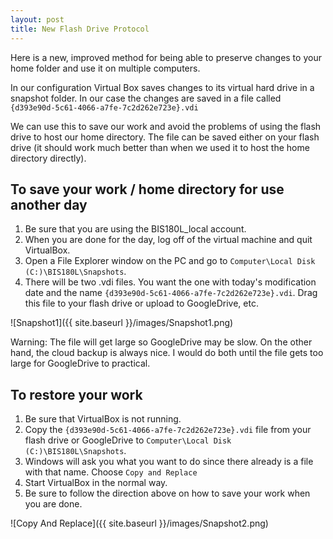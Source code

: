 ```yaml
---
layout: post
title: New Flash Drive Protocol
---
```


Here is a new, improved method for being able to preserve changes to your home folder and use it on multiple computers.

In our configuration Virtual Box saves changes to its virtual hard drive in a snapshot folder.  In our case the changes are saved in a file called `{d393e90d-5c61-4066-a7fe-7c2d262e723e}.vdi`

We can use this to save our work and avoid the problems of using the flash drive to host our home directory.  The file can be saved either on your flash drive (it should work much better than when we used it to host the home directory directly).

## To save your work / home directory for use another day

1. Be sure that you are using the BIS180L_local account.
2. When you are done for the day, log off of the virtual machine and quit VirtualBox.
3. Open a File Explorer window on the PC and go to `Computer\Local Disk (C:)\BIS180L\Snapshots`.
4. There will be two .vdi files.  You want the one with today's modification date and the name `{d393e90d-5c61-4066-a7fe-7c2d262e723e}.vdi`.  Drag this file to your flash drive or upload to GoogleDrive, etc.

![Snapshot1]({{ site.baseurl }}/images/Snapshot1.png)

Warning: The file will get large so GoogleDrive may be slow.  On the other hand, the cloud backup is always nice.  I would do both until the file gets too large for GoogleDrive to practical.

## To restore your work

1. Be sure that VirtualBox is not running.
2. Copy the `{d393e90d-5c61-4066-a7fe-7c2d262e723e}.vdi` file from your flash drive or GoogleDrive to `Computer\Local Disk (C:)\BIS180L\Snapshots`.
3. Windows will ask you what you want to do since there already is a file with that name.  Choose `Copy and Replace`
4. Start VirtualBox in the normal way.
5. Be sure to follow the direction above on how to save your work when you are done.

![Copy And Replace]({{ site.baseurl }}/images/Snapshot2.png)
